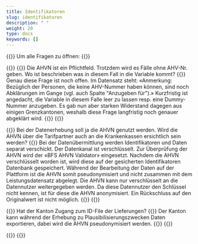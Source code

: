```yaml
---
title: Identifikatoren 
slug: identifikatoren
description: " "
weight: 20
type: docs
keywords: []
---
```


{{<faqBlock>}}
Um alle Fragen zu öffnen: {{<collapsibleGroupCommand groupId="identifikatoren">}}

{{<numberedList>}}
{{<listItem>}}
Die AHVN ist ein Pflichtfeld. Trotzdem wird es Fälle ohne AHV-Nr. geben. Wo ist beschrieben was in diesem Fall in die Variable kommt?
{{<collapsibleBlock groupId="identifikatoren">}}
Genau diese Frage ist noch offen. Im Datensatz steht: «Anmerkung: Bezüglich der Personen, die keine AHV-Nummer haben können, sind noch Abklärungen im Gange (vgl. auch Spalte "Anzugeben für").» Kurzfristig ist angedacht, die Variable in diesem Falle leer zu lassen resp. eine Dummy-Nummer anzugeben. Es gab nun aber starken Widerstand dagegen aus einigen Grenzkantonen, weshalb diese Frage langfristig noch genauer abgeklärt wird.
{{</collapsibleBlock>}}
{{</listItem>}}

{{<listItem>}}
Bei der Datenerhebung soll ja die AHVN genutzt werden. Wird die AHVN über die Tarifpartner auch an die Krankenkassen ersichtlich sein werden?
{{<collapsibleBlock groupId="identifikatoren">}}
Bei der Datenübermittlung werden Identifikatoren und Daten separat verschickt. Der Datenkanal ist verschlüsselt. Zur Überprüfung der AHVN wird der «BFS AHVN Validator» eingesetzt. Nachdem die AHVN verschlüsselt worden ist, wird diese auf der gesicherten Identifikatoren Datenbank gespeichert. Während der Bearbeitung der Daten auf der Plattform ist die AHVN somit pseudonymisiert und nicht zusammen mit dem Leistungsdatensatz abgelegt. Die AHVN kann nur verschlüsselt an die Datennutzer weitergegeben werden. Da diese Datennutzer den Schlüssel nicht kennen, ist für diese die AHVN anonymisiert. Ein Rückschluss auf den Originalwert ist nicht möglich.
{{</collapsibleBlock>}}
{{</listItem>}}

{{<listItem>}}
Hat der Kanton Zugang zum ID-File der Lieferungen?
{{<collapsibleBlock groupId="identifikatoren">}}
Der Kanton kann während der Erhebung zu Plausibilisierungszwecken Daten exportieren, dabei wird die AHVN pseudonymisiert werden.
{{</collapsibleBlock>}}
{{</listItem>}}

{{</numberedList>}}
{{</faqBlock>}}
